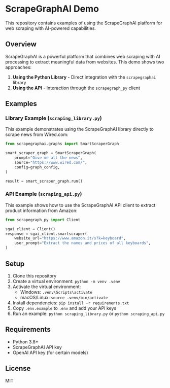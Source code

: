 # ScrapeGraphAI Demo

This repository contains examples of using the ScrapeGraphAI platform for web scraping with AI-powered capabilities.

## Overview

ScrapeGraphAI is a powerful platform that combines web scraping with AI processing to extract meaningful data from websites. This demo shows two approaches:

1. **Using the Python Library** - Direct integration with the `scrapegraphai` library
2. **Using the API** - Interaction through the `scrapegraph_py` client

## Examples

### Library Example (`scraping_library.py`)

This example demonstrates using the ScrapeGraphAI library directly to scrape news from Wired.com:

```python
from scrapegraphai.graphs import SmartScraperGraph

smart_scraper_graph = SmartScraperGraph(
    prompt="Give me all the news",
    source="https://www.wired.com/",
    config=graph_config,
)

result = smart_scraper_graph.run()
```

### API Example (`scraping_api.py`)

This example shows how to use the ScrapeGraphAI API client to extract product information from Amazon:

```python
from scrapegraph_py import Client

sgai_client = Client()
response = sgai_client.smartscraper(
    website_url="https://www.amazon.it/s?k=keyboard",
    user_prompt="Extract the names and prices of all keyboards",
)
```

## Setup

1. Clone this repository
2. Create a virtual environment: `python -m venv .venv`
3. Activate the virtual environment:
   - Windows: `.venv\Scripts\activate`
   - macOS/Linux: `source .venv/bin/activate`
4. Install dependencies: `pip install -r requirements.txt`
5. Copy `.env.example` to `.env` and add your API keys
6. Run an example: `python scraping_library.py` or `python scraping_api.py`

## Requirements

- Python 3.8+
- ScrapeGraphAI API key
- OpenAI API key (for certain models)

## License

MIT 